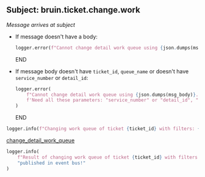 ## Subject: bruin.ticket.change.work

_Message arrives at subject_

* If message doesn't have a body:
  ```python
  logger.error(f"Cannot change detail work queue using {json.dumps(msg)}. JSON malformed")
  ```
  END

* If message body doesn't have `ticket_id`, `queue_name` or doesn't have `service_number` or `detail_id`:
  ```python
  logger.error(
      f"Cannot change detail work queue using {json.dumps(msg_body)}. "
      f'Need all these parameters: "service_number" or "detail_id", "ticket_id", "queue_name"'
  )
  ```
  END

```python
logger.info(f"Changing work queue of ticket {ticket_id} with filters: {json.dumps(msg_body)}")
```

[change_detail_work_queue](../repositories/bruin_repository/change_detail_work_queue.md)

```python
logger.info(
    f"Result of changing work queue of ticket {ticket_id} with filters {json.dumps(msg_body)} "
    "published in event bus!"
)
```
